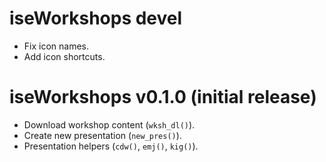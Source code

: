# iseWorkshops devel

* Fix icon names.
* Add icon shortcuts.

# iseWorkshops v0.1.0 (initial release)

* Download workshop content (`wksh_dl()`).
* Create new presentation (`new_pres()`).
* Presentation helpers (`cdw()`, `emj()`, `kig()`).